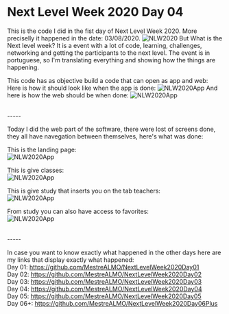 # Next Level Week 2020 Day 04

This is the code I did in the fist day of Next Level Week 2020. More preciselly it happened in the date: 03/08/2020.
![NLW2020](https://github.com/MestreALMO/NextLevelWeek2020Day01/blob/master/NLW_wallpapers/1%20-%20NLW%20%2302%20-%201400x900.jpg?raw=true)
But What is the Next level week? It is a event with a lot of code, learning, challenges, networking and getting the participants to the next level. The event is in portuguese, so I'm translating everything and showing how the things are happening.

This code has as objective build a code that can open as app and web:
Here is how it should look like when the app is done:
![NLW2020App](https://github.com/MestreALMO/NextLevelWeek2020Day01/blob/master/ReadmeImgs/AppObjective.png?raw=true)
And here is how the web should be when done:
![NLW2020App](https://github.com/MestreALMO/NextLevelWeek2020Day01/blob/master/ReadmeImgs/WebObjective.png?raw=true)

<br />-----<br />

Today I did the web part of the software, there were lost of screens done, they all have navegation between themselves, here's what was done:

This is the landing page:<br />
![NLW2020App](https://github.com/MestreALMO/NextLevelWeek2020Day04/blob/master/_ReadmeImgs/Screenshot_1.png?raw=true)

This is give classes:<br />
![NLW2020App](https://github.com/MestreALMO/NextLevelWeek2020Day04/blob/master/_ReadmeImgs/Screenshot_2.png?raw=true)

This is give study that inserts you on the tab teachers:<br />
![NLW2020App](https://github.com/MestreALMO/NextLevelWeek2020Day04/blob/master/_ReadmeImgs/Screenshot_3.png?raw=true)

From study you can also have access to favorites:<br />
![NLW2020App](https://github.com/MestreALMO/NextLevelWeek2020Day04/blob/master/_ReadmeImgs/Screenshot_4.png?raw=true)

<br />-----<br />

In case you want to know exactly what happened in the other days here are my links that display exactly what happened:<br />
Day 01: https://github.com/MestreALMO/NextLevelWeek2020Day01 <br />
Day 02: https://github.com/MestreALMO/NextLevelWeek2020Day02 <br />
Day 03: https://github.com/MestreALMO/NextLevelWeek2020Day03 <br />
Day 04: https://github.com/MestreALMO/NextLevelWeek2020Day04 <br />
Day 05: https://github.com/MestreALMO/NextLevelWeek2020Day05 <br />
Day 06+: https://github.com/MestreALMO/NextLevelWeek2020Day06Plus <br />
